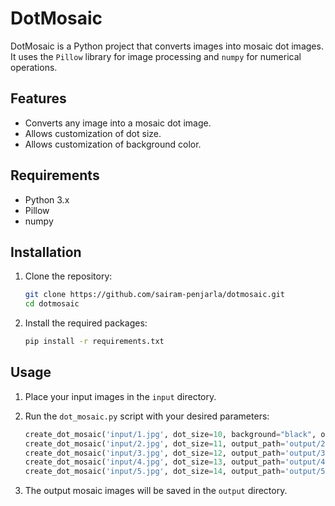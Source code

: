 # DotMosaic

DotMosaic is a Python project that converts images into mosaic dot images. It uses the `Pillow` library for image processing and `numpy` for numerical operations.

## Features

- Converts any image into a mosaic dot image.
- Allows customization of dot size.
- Allows customization of background color.

## Requirements

- Python 3.x
- Pillow
- numpy

## Installation

1. Clone the repository:

    ```sh
    git clone https://github.com/sairam-penjarla/dotmosaic.git
    cd dotmosaic
    ```

2. Install the required packages:

    ```sh
    pip install -r requirements.txt
    ```

## Usage

1. Place your input images in the `input` directory.

2. Run the `dot_mosaic.py` script with your desired parameters:

    ```python
    create_dot_mosaic('input/1.jpg', dot_size=10, background="black", output_path='output/1.png')
    create_dot_mosaic('input/2.jpg', dot_size=11, output_path='output/2.png')
    create_dot_mosaic('input/3.jpg', dot_size=12, output_path='output/3.png')
    create_dot_mosaic('input/4.jpg', dot_size=13, output_path='output/4.png')
    create_dot_mosaic('input/5.jpg', dot_size=14, output_path='output/5.png')
    ```

3. The output mosaic images will be saved in the `output` directory.